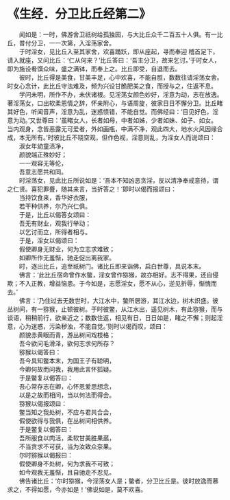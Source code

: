 # 《生经．分卫比丘经第二》
　　闻如是：一时，佛游舍卫祇树给孤独园，与大比丘众千二百五十人俱。有一比丘，普付分卫，一一次第，入淫荡家舍。  
　　于时淫女，见比丘入至其家舍，欢喜踊跃，即从座起，寻而奉迎 稽首足下，请入就座，又问比丘：‘仁从何来？’比丘答曰：‘吾主分卫，故来乞讨。’于时女人，即为施设肴馔众味，盛之满钵，而奉上之。比丘即受，自退而去。  
　　彼时，比丘得是美食，甘美丰足，心中欢喜，不能自胜，数数往请淫荡女舍。时女心念计，此比丘守法难及，频为兴设甘脆肥美之食，而授与之，住返不息。  
　　学问未明，所作不办，未伏诸根。见淫荡女颜色妙好，淫意为动，志在放逸。著淫荡女，口出软柔恩情之辞，怀亲附心，与语周旋，彼家日日不懈分卫。比丘睹其好色，听闻音声，淫意为乱，迷惑愦错，不能自觉。而佛经曰：‘目见好色，淫意为动。’又世尊曰：‘虽睹女人，长者如母，中者如姊，少者如妹、如子、如女。当内观身，念皆恶露无可爱者，外如画瓶，中满不净，观此四大，地水火风因缘合成，本无所有。’时彼比丘不晓空观，但作色视，淫意则乱，为淫女人而说颂曰：  
　　淑女年幼童渍净，  
　　颜貌端正殊妙好；  
　　一一观容无等伦，  
　　吾意志愿共和同。  
　　时淫荡女，见此比丘所说如是：‘吾本不知凶恶贪淫，反以清净奉戒意待，谓之仁贤。喜犯罪舋，随其来言，当折答之！’即时以偈而报颂曰：  
　　当持饮食来，香华好衣服，  
　　若干种供养，尔乃兴仁俱。  
　　于是，比丘以偈答女颂曰：  
　　吾无有财业，观我行举动；  
　　以乞讨而立，所得者相与。  
　　于是，淫女以偈颂曰：  
　　假使卿身无财业，何为立志求难致；  
　　如卿所作无羞惭，驰走促出离我家。  
　　时，逐出比丘，追至祇树门。诸比丘即来诣佛，启白世尊，具说本末。  
　　佛言：‘此比丘宿命曾作水鳖，淫女曾作猕猴，故亦相好。志不得果，还自侵欺；不入正教，增益恼患。于今如是，志愿淫女，愿不从心，逆见折辱，惭愧而去。’  
　　佛言：‘乃住过去无数世时，大江水中，鳖所居游，其江水边，树木炽盛。彼丛树间，有一猕猴，止顿彼树。于时彼鳖，从江水出，遥见树木，有此猕猴，而与谈语，稍稍前行，欲亲近之；数数住返，相见有日，日日如是，睹之不懈；则起淫意，心为迷惑，污染秽浊，不能自觉。’则时以偈而叹，颂曰：  
　　颜貌赤黄眼而青，游丛树间戏枝格；  
　　吾今欲问毛滑泽，欲何志求何所存？  
　　猕猴以偈答曰：  
　　吾今具知鳖本末，为国王子有聪明，  
　　今卿何故而问我，我用此言怀狐疑。  
　　于是鳖复以偈答曰：  
　　吾心常存志在卿，心怀恩爱思想念，  
　　以是之故而相问，当以何法而得会。  
　　猕猴以偈报颂曰：  
　　鳖当知之我处树，不应与君共合会，  
　　假使欲得与我俱，在丛树间相供养。  
　　于是鳖复以偈答曰：  
　　吾所服食以肉活，柔软甘美胜果蓏，  
　　不当贪求不可获，当为汝致众奈果。  
　　尔时猕猴以偈报曰：  
　　假使卿身不处树，何为求我不可致；  
　　如今观我无羞惭，且自驰走不忍见。  
　　佛告诸比丘：‘尔时猕猴，今淫荡女人是；鳖者，分卫比丘是。彼时放逸而慕求之，不得如愿，今亦如是！’佛说如是，莫不欢喜。  
